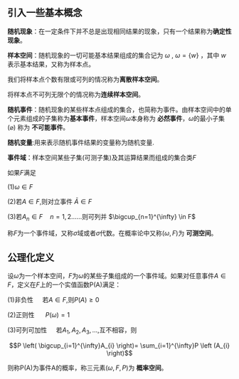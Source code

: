 ## 引入一些基本概念
**随机现象**：在一定条件下并不总是出现相同结果的现象，只有一个结果称为**确定性现象**。

**样本空间**：随机现象的一切可能基本结果组成的集合记为 $\omega$ , $\omega =\left \{ w \right \}$ ，其中 $w$ 表示基本结果，又称为样本点。

我们将样本点个数有限或可列的情况称为**离散样本空间**。

将样本点不可列无限个的情况称为**连续样本空间**。

**随机事件**：随机现象的某些样本点组成的集合，也简称为事件。由样本空间中的单个元素组成的子集称为**基本事件**，样本空间$\omega$本身称为 **必然事件**，$\omega$的最小子集  $\left (\varnothing \right)$ 称为 **不可能事件**。

**随机变量**:用来表示随机事件结果的变量称为随机变量.

**事件域**：样本空间某些子集(可测子集)及其运算结果而组成的集合类$F$

如果$F$满足

(1)$\omega \in F$

(2)若$A \in F$,则对立事件 $\bar{A} \in F$ 

(3)若$A_{n} \in F \quad n=1,2......$则可列并 $\bigcup_{n=1}^{\infty} \in F$

称$F$为一个事件域，又称$\sigma$域或者$\sigma$代数。在概率论中又称$\left ( \omega,F \right )$为 **可测空间**。

## 公理化定义
设$\omega$为一个样本空间，$F$为$\omega$的某些子集组成的一个事件域。如果对任意事件$A \in F$，定义在$F$上的一个实值函数P(A)满足：

(1)非负性 $\quad$若$A \in F$,则$P(A) \ge 0$

(2)正则性 $\quad$ $P\left (\omega \right)=1$

(3)可列可加性$\quad$ 若$A_{1},A_{2},A_{3},...,$互不相容，则

$$P \left( \bigcup_{i=1}^{\infty}A_{i} \right)= \sum_{i=1}^{\infty}P \left (A_{i} \right)$$

则称P(A)为事件A的概率，称三元素$\left (\omega,F,P \right)$为 **概率空间**。





